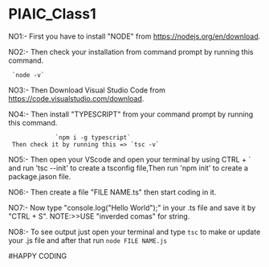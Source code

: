 # PIAIC_Class1

NO1:-
     First you have to install "NODE" from https://nodejs.org/en/download.



     
NO2:-
     Then check your installation from command prompt by running this command.    
     
     `node -v`                

     
NO3:-
     Then  Download Visual Studio Code from https://code.visualstudio.com/download.       

     
     
NO4:-
     Then install "TYPESCRIPT" from your command prompt by running this command.

     
                 `npm i -g typescript`
     Then check it by running this => `tsc -v`      

     
NO5:-
     Then open your VScode and open your terminal by using CTRL + `  and run
       'tsc --init' to create a tsconfig file,Then run 'npm init' to create a package.jason file. 

       
NO6:-
    Then create a file "FILE NAME.ts" then start coding in it.
    
    
NO7:-
    Now type "console.log("Hello World");" in your .ts file and save it by "CTRL + S". NOTE:>>USE "inverded comas" for string.


                         
NO8:-
   To see output just open your terminal and type `tsc`  to make or update your .js file and after that run `node FILE NAME.js`


   #HAPPY CODING
    
       
